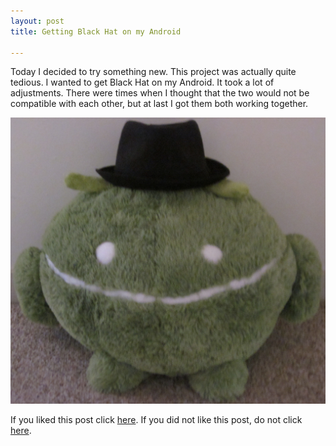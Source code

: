 ```yaml
---
layout: post
title: Getting Black Hat on my Android

---
```

Today I decided to try something new. This project was actually quite
tedious. I wanted to get Black Hat on my Android. It took a lot of adjustments. There were times when I thought that the two would not be compatible with each other, but at last I got them both working together.


<img src="/images/android.jpg" alt="android"/>



If you liked this post click <a href="/puns/"> here</a>. If you did not like
this post, do not click <a href="/puns/"> here</a>.
